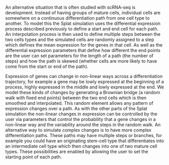 An alternative situation that is often studied with scRNA-seq is development. Instead of having groups of mature cells, individual cells are somewhere on a continuous differentiation path from one cell type to another. To model this the Splat simulation uses the differential expression process described previously to define a start and end cell for each path. An interpolation process is then used to define multiple steps between the two cells types and the simulated cells are randomly assigned to a step which defines the mean expression for the genes in that cell. As well as the differential expression parameters that define how different the end points are the user can set parameters for the length of a path (the number of steps) and how the path is skewed (whether cells are more likely to have come from the start or end of the path).

Expression of genes can change in non-linear ways across a differentiation trajectory, for example a gene may be lowly expressed at the beginning of a process, highly expressed in the middle and lowly expressed at the end. We model these kinds of changes by generating a Brownian bridge (a random walk with fixed end points) between the two end cells which is then smoothed and interpolated. This random element allows any pattern of expression changes over a path. As with the other parts of the Splat simulation the non-linear changes in expression can be controlled by the user via parameters that control the probability that a gene changes in a non-linear way and the variability around the steps in the random walk. An alternative way to simulate complex changes is to have more complex differentiation paths. These paths may have multiple steps or branches, for example you could have an originating stem-cell type that differentiates into an intermediate cell type which then changes into one of two mature cell types. These possibilities are enabled by allowing the user to set the starting point of each path. 